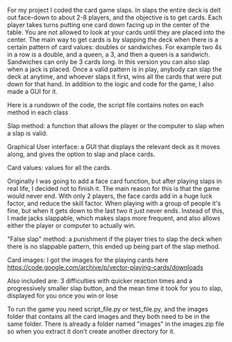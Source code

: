 For my project I coded the card game slaps. In slaps the entire deck is delt out face-down to about 2-8 players, and the objective is to get cards. Each player takes turns putting one card down facing up in the center of the table. You are not allowed to look at your cards until they are placed into the center. The main way to get cards is by slapping the deck when there is a certain pattern of card values: doubles or sandwiches. For example two 4s in a row is a double, and a queen, a 3, and then a queen is a sandwich. Sandwiches can only be 3 cards long. In this version you can also slap when a jack is placed. Once a valid pattern is in play, anybody can slap the deck at anytime, and whoever slaps it first, wins all the cards that were put down for that hand. In addition to the logic and code for the game, I also made a GUI for it.



Here is a rundown of the code, the script file contains notes on each method in each class

Slap method: a function that allows the player or the computer to slap when a slap is valid.

Graphical User interface: a GUI that displays the relevant deck as it moves along, and gives the option to slap and place cards.

Card values: values for all the cards.

Originally I was going to add a face card function, but after playing slaps in real life, I decided not to finish it. The main reason for this is that the game would never end. With only 2 players, the face cards add in a huge luck factor, and reduce the skill factor. When playing with a group of people it's fine, but when it gets down to the last two it just never ends. Instead of this, I made jacks slappable, which makes slaps more frequent, and also allows either the player or computer to actually win.

"False slap" method: a punishment if the player tries to slap the deck when there is no slappable pattern, this ended up being part of the slap method.

Card images: I got the images for the playing cards here https://code.google.com/archive/p/vector-playing-cards/downloads

Also included are:
3 difficulties with quicker reaction times and a progressively smaller slap button, and the mean time it took for you to slap, displayed for you once you win or lose


To run the game you need script_file.py or test_file.py, and the images folder that contains all the card images and they both need to be in the same folder.
There is already a folder named "images" in the images.zip file so when you extract it don't create another directory for it.
